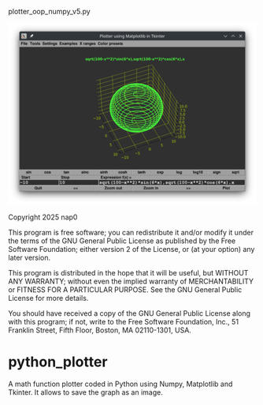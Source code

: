 plotter_oop_numpy_v5.py

![Beschrijving van GUI](plotter2.png)


Copyright 2025 nap0

This program is free software; you can redistribute it and/or modify
it under the terms of the GNU General Public License as published by
the Free Software Foundation; either version 2 of the License, or
(at your option) any later version.

This program is distributed in the hope that it will be useful,
but WITHOUT ANY WARRANTY; without even the implied warranty of
MERCHANTABILITY or FITNESS FOR A PARTICULAR PURPOSE.  See the
GNU General Public License for more details.

You should have received a copy of the GNU General Public License
along with this program; if not, write to the Free Software
Foundation, Inc., 51 Franklin Street, Fifth Floor, Boston,
MA 02110-1301, USA.

# python_plotter
A math function plotter coded in Python using Numpy, Matplotlib and Tkinter.
It allows to save the graph as an image.

